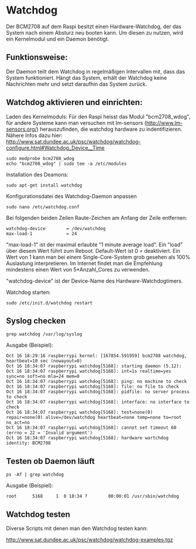 # Watchdog

Der BCM2708 auf dem Raspi besitzt einen Hardware-Watchdog, der das System nach einem Absturz neu booten kann.
Um diesen zu nutzen, wird ein Kernelmodul und ein Daemon benötigt.

## Funktionsweise:
Der Daemon teilt dem Watchdog in regelmäßigen Intervallen mit, dass das System funktioniert.
Hängt das System, erhält der Watchdog keine Nachrichten mehr und setzt daraufhin das System zurück.

## Watchdog aktivieren und einrichten:
Laden des Kernelmoduls:
Für den Raspi heisst das Modul "bcm2708_wdog", für andere Systeme kann man versuchen mit lm-sensors (http://www.lm-sensors.org/) herauszufinden, die watchdog hardware zu indentifizieren. Nähere Infos dazu hier: http://www.sat.dundee.ac.uk/psc/watchdog/watchdog-configure.html#Watchdog_Device__Time

    sudo modprobe bcm2708_wdog
    echo "bcm2708_wdog" | sudo tee -a /etc/modules
    
 Installation des Deamons:
 
    sudo apt-get install watchdog
    
Konfigurationsdatei des Watchdog-Daemon anpassen

    sudo nano /etc/watchdog.conf
    
Bei folgenden beiden Zeilen Raute-Zeichen am Anfang der Zeile entfernen:

    watchdog-device        = /dev/watchdog
    max-load-1             = 24

"max-load-1" ist der maximal erlaubte "1 minute average load". Ein "load" über diesem Wert führt zum Reboot.
Default-Wert ist 0 = deaktiviert. Ein Wert von 1 kann man bei einem Single-Core-System grob gesehen als 100% Auslastung interpretieren. Im Internet findet man die Empfehlung mindestens einen Wert von 5*Anzahl_Cores zu verwenden.

"watchdog-device" ist der Device-Name des Hardware-Watchdogtimers. 

Watchdog starten:

    sudo /etc/init.d/watchdog restart
    
## Syslog checken

    grep watchdog /var/log/syslog
    
Ausgabe (Beispiel):

    Oct 16 18:29:16 raspberrypi kernel: [167854.591959] bcm2708 watchdog, heartbeat=10 sec (nowayout=0)
    Oct 16 18:34:07 raspberrypi watchdog[5168]: starting daemon (5.12):
    Oct 16 18:34:07 raspberrypi watchdog[5168]: int=1s realtime=yes sync=no soft=no mla=24 mem=0
    Oct 16 18:34:07 raspberrypi watchdog[5168]: ping: no machine to check
    Oct 16 18:34:07 raspberrypi watchdog[5168]: file: no file to check
    Oct 16 18:34:07 raspberrypi watchdog[5168]: pidfile: no server process to check
    Oct 16 18:34:07 raspberrypi watchdog[5168]: interface: no interface to check
    Oct 16 18:34:07 raspberrypi watchdog[5168]: test=none(0) repair=none(0) alive=/dev/watchdog heartbeat=none temp=none to=root no_act=no
    Oct 16 18:34:07 raspberrypi watchdog[5168]: cannot set timeout 60 (errno = 22 = 'Invalid argument')
    Oct 16 18:34:07 raspberrypi watchdog[5168]: hardware wartchdog identity: BCM2708


## Testen ob Daemon läuft

    ps -Af | grep watchdog
    
Ausgabe (Beispiel):

    root      5168     1  0 18:34 ?        00:00:01 /usr/sbin/watchdog
    
## Watchdog testen

Diverse Scripts mit denen man den Watchdog testen kann:
    
http://www.sat.dundee.ac.uk/psc/watchdog/watchdog-examples.tgz
